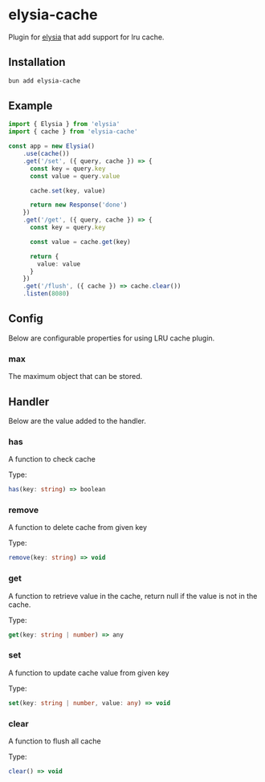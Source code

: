# elysia-cache
Plugin for [elysia](https://github.com/elysiajs/elysia) that add support for lru cache.

## Installation
```bash
bun add elysia-cache
```

## Example
```typescript
import { Elysia } from 'elysia'
import { cache } from 'elysia-cache'

const app = new Elysia()
    .use(cache())
    .get('/set', ({ query, cache }) => {
      const key = query.key
      const value = query.value

      cache.set(key, value)

      return new Response('done')
    })
    .get('/get', ({ query, cache }) => {
      const key = query.key

      const value = cache.get(key)

      return {
        value: value
      }
    })
    .get('/flush', ({ cache }) => cache.clear())
    .listen(8080)
```

## Config
Below are configurable properties for using LRU cache plugin.

### max
The maximum object that can be stored.

## Handler
Below are the value added to the handler.

### has
A function to check cache

Type:
```typescript
has(key: string) => boolean
```

### remove
A function to delete cache from given key

Type:
```typescript
remove(key: string) => void
```

### get
A function to retrieve value in the cache, return null if the value is not in the cache.

Type:
```typescript
get(key: string | number) => any
```

### set
A function to update cache value from given key

Type:
```typescript
set(key: string | number, value: any) => void
```

### clear
A function to flush all cache

Type:
```typescript
clear() => void
```